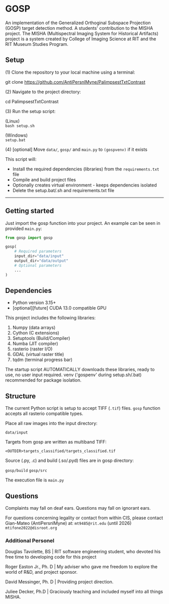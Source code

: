 # GOSP
An implementation of the Generalized Orthoginal Subspace Projection (GOSP) target detection method. A students' contribution to the MISHA project. The MISHA (Multispectral Imaging System for Historical Artifacts) project is a system created by College of Imaging Science at RIT and the RIT Museum Studies Program.



## Setup
(1) Clone the repository to your local machine using a terminal:

git clone https://github.com/AntiPersnlMyne/PalimpsestTxtContrast


(2) Navigate to the project directory:

cd PalimpsestTxtContrast


(3) Run the setup script:

(Linux) \
`bash setup.sh`

(Windows) \
`setup.bat`

(4) [optional] Move `data/`, `gosp/` and `main.py` to `(gospvenv)` if it exists


This script will:
- Install the required dependencies (libraries) from the `requirements.txt` file
- Compile and build project files 
- Optionally creates virtual environment - keeps dependencies isolated
- Delete the setup.bat/.sh and requirements.txt file
--------------------------------------------------------------------------------



## Getting started
Just import the gosp function into your project. An example can be seen in provided `main.py`:
```python
from gosp import gosp

gosp(
    # Required parameters
    input_dir="data/input"
    output_dir="data/output"
    # Optional parameters
    ...
)
```



## Dependencies
- Python version 3.15+
- [optional][future] CUDA 13.0 compatible GPU

This project includes the following libraries: 
1. Numpy (data arrays)
2. Cython (C extensions)
3. Setuptools (Build/Compiler)
4. Numba (JIT compiler)
5. rasterio (raster I/O)
6. GDAL (virtual raster title)
7. tqdm (terminal progress bar)

The startup script AUTOMATICALLY downloads these libraries, ready to use, no user input required. venv ('gospenv' during setup.sh/.bat) recommended for package isolation.



## Structure
The current Python script is setup to accept TIFF (`.tif`) files. `gosp` function accepts all rasterio compatible types.

Place all raw images into the input directory:

`data/input`

Targets from gosp are written as multiband TIFF: 

`<OUTDIR>targets_classified/targets_classified.tif`

Source (.py, .c) and build (.so/.pyd) files are in gosp directory: 

`gosp/build`
`gosp/src`

The execution file is `main.py`



## Questions
Complaints may fall on deaf ears. Questions may fall on ignorant ears.

For questions concerning legality or contact from within CIS, please contact Gian-Mateo (AntiPersnlMyne) at: 
`mt9485@rit.edu` (until 2026)
`mtifone2022@disroot.org`



### Additional Personel

Douglas Tavolette, BS   | RIT software engineering student, who devoted his free time to developing code for this project


Roger Easton Jr., Ph. D | My adviser who gave me freedom to explore the world of R&D, and project sponsor.


David Messinger, Ph. D  | Providing project direction.


Juliee Decker, Ph.D     | Graciously teaching and included myself into all things MISHA.

